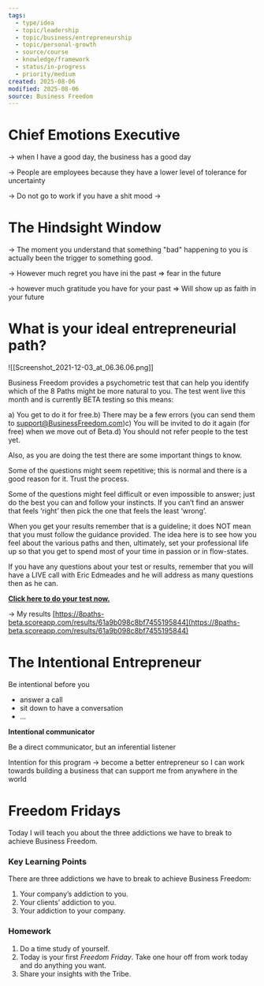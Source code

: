 ```yaml
---
tags:
  - type/idea
  - topic/leadership
  - topic/business/entrepreneurship
  - topic/personal-growth
  - source/course
  - knowledge/framework
  - status/in-progress
  - priority/medium
created: 2025-08-06
modified: 2025-08-06
source: Business Freedom
---
```


# Chief Emotions Executive

→ when I have a good day, the business has a good day

→ People are employees because they have a lower level of tolerance for uncertainty

→ Do not go to work if you have a shit mood →

# The Hindsight Window

→ The moment you understand that something "bad" happening to you is actually been the trigger to something good.

→ However much regret you have ini the past ⇒ fear in the future

→ however much gratitude you have for your past ⇒ Will show up as faith in your future

# What is your ideal entrepreneurial path?

  

![[Screenshot_2021-12-03_at_06.36.06.png]]

Business Freedom provides a psychometric test that can help you identify which of the 8 Paths might be more natural to you. The test went live this month and is currently BETA testing so this means:

a) You get to do it for free.b) There may be a few errors (you can send them to support@BusinessFreedom.com)c) You will be invited to do it again (for free) when we move out of Beta.d) You should not refer people to the test yet.

Also, as you are doing the test there are some important things to know.

Some of the questions might seem repetitive; this is normal and there is a good reason for it. Trust the process.

Some of the questions might feel difficult or even impossible to answer; just do the best you can and follow your instincts. If you can’t find an answer that feels ‘right’ then pick the one that feels the least ‘wrong’.

When you get your results remember that is a guideline; it does NOT mean that you must follow the guidance provided. The idea here is to see how you feel about the various paths and then, ultimately, set your professional life up so that you get to spend most of your time in passion or in flow-states.

If you have any questions about your test or results, remember that you will have a LIVE call with Eric Edmeades and he will address as many questions then as he can.

[**Click here to do your test now.**](http://eightpaths.com/findyourpath)

  

→ My results [https://8paths-beta.scoreapp.com/results/61a9b098c8bf7455195844](https://8paths-beta.scoreapp.com/results/61a9b098c8bf7455195844)

  

# The Intentional Entrepreneur

Be intentional before you

- answer a call
- sit down to have a conversation
- ...

**Intentional communicator**

Be a direct communicator, but an inferential listener

Intention for this program → become a better entrepreneur so I can work towards building a business that can support me from anywhere in the world

# Freedom Fridays

Today I will teach you about the three addictions we have to break to achieve Business Freedom.

### **Key Learning Points**

There are three addictions we have to break to achieve Business Freedom:

1. Your company’s addiction to you.
2. Your clients’ addiction to you.
3. Your addiction to your company.

### **Homework**

1. Do a time study of yourself.
2. Today is your first _Freedom Friday_. Take one hour off from work today and do anything you want.
3. Share your insights with the Tribe.